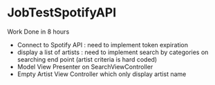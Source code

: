 # JobTestSpotifyAPI

Work Done in 8 hours
 - Connect to Spotify API : need to implement token expiration
 - display a list of artists : need to implement search by categories on searching end point (artist criteria is hard coded)
 - Model View Presenter on SearchViewController
 - Empty Artist View Controller which only display artist name
